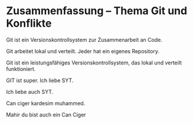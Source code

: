 # Zusammenfassung – Thema Git und Konflikte

Git ist ein Versionskontrollsystem zur Zusammenarbeit an Code.

Git arbeitet lokal und verteilt. Jeder hat ein eigenes Repository.

Git ist ein leistungsfähiges Versionskontrollsystem, das lokal und verteilt funktioniert.

GIT ist super. Ich liebe SYT.

Ich liebe auch SYT.

Can ciger kardesim muhammed.

Mahir du bist auch ein Can Ciger